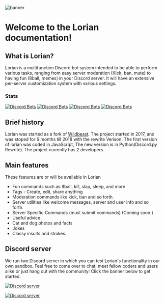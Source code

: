 ![banner](img/banner.png)
# Welcome to the Lorian documentation! 

## What is Lorian?

Lorian is a multifunction Discord bot system intended to be able to perform various tasks, ranging from easy server moderation \(Kick, ban, mute\) to having fun \(8ball, memes\) in your Discord server. It will have an extensive per-server customization system with various settings.

### Stats

[![Discord Bots](https://discordbots.org/api/widget/status/405845656188747796.svg?noavatar=true)](https://discordbots.org/bot/405845656188747796) [![Discord Bots](https://discordbots.org/api/widget/servers/405845656188747796.svg?noavatar=true)](https://discordbots.org/bot/405845656188747796) [![Discord Bots](https://discordbots.org/api/widget/upvotes/405845656188747796.svg?noavatar=true)](https://discordbots.org/bot/405845656188747796) [![Discord Bots](https://discordbots.org/api/widget/lib/405845656188747796.svg?noavatar=true)](https://discordbots.org/bot/405845656188747796)

## Brief history

Lorian was started as a fork of [Wildbeast](http://thesharks.xyz/). The project started in 2017, and was stoped for 6 months till 2018 with the rewrite Verison. 
The first version of lorian was coded in JavaScript, The new version is in Python(Discord.py Rewrite). The project currently has 2 developers.

## Main features

These features are or will be available in Lorian

* Fun commands such as 8ball, kill, slap, sleep, and more
* Tags - Create, edit, share anything
* Moderation commands like kick, ban and so forth.
* Server utilities like welcome messages, server and user info and so forth.
* Server Specific Commands (must submit commands) (Coming soon.)
* Useful advice.
* Cat and dog photos and facts
* Jokes
* Classy insults and strokes.

## Discord server

We run two Discord server in which you can test Lorian's functionality in our own sandbox. Feel free to come over to chat, meet fellow coders and users alike or just hang out with the community! Click the banner below to get started.

<a href="https://discord.gg/6cqSJTh"><img src="https://discordapp.com/api/guilds/361260253439983629/widget.png?style=banner2" alt="Discord server"></a>

<a href="https://discord.gg/WK5EZWN"><img src="https://discordapp.com/api/guilds/379461989874794499/widget.png?style=banner2" alt="Discord server"></a>
